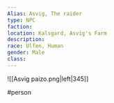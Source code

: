 ```yaml
---
Alias: Asvig, The raider
type: NPC
faction: 
location: Kalsgard, Asvig's Farm
description: 
race: Ulfen, Human
gender: Male
class: 
---
```


![[Asvig paizo.png|left|345]]

#person 